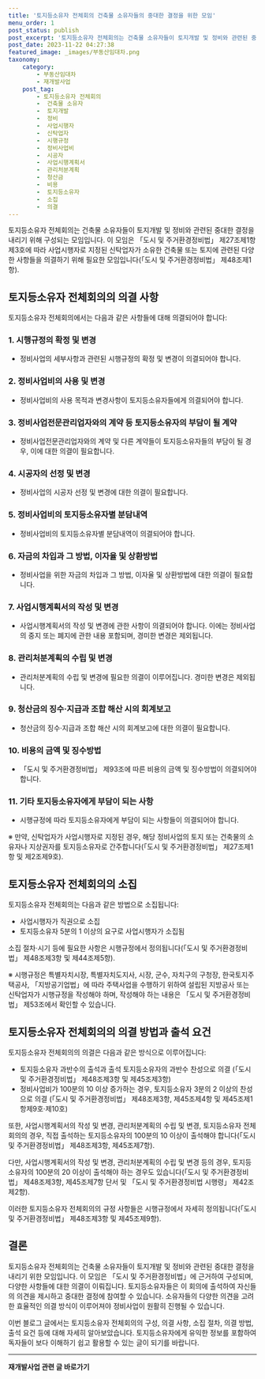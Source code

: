 ```yaml
---
title: '토지등소유자 전체회의 건축물 소유자들의 중대한 결정을 위한 모임'
menu_order: 1
post_status: publish
post_excerpt: '토지등소유자 전체회의는 건축물 소유자들이 토지개발 및 정비와 관련된 중대한 결정을 내리기 위해 구성되는 모임입니다. 이 모임은  도시 및 주거환경정비법  제27조제1항제3호에 따라 사업시행자로 지정된 신탁업자가 소유한 건축물 또는 토지에 관련된 다양한 사항들을 의결하기 위해 필요한 모임입니다  도시 및 주거환경정비법  제48조제1항 .'
post_date: 2023-11-22 04:27:38
featured_image: _images/부동산임대차.png
taxonomy:
    category:
        - 부동산임대차
        - 재개발사업
    post_tag:
        - 토지등소유자 전체회의
        -  건축물 소유자
        -  토지개발
        -  정비
        -  사업시행자
        -  신탁업자
        -  시행규정
        -  정비사업비
        -  시공자
        -  사업시행계획서
        -  관리처분계획
        -  청산금
        -  비용
        -  토지등소유자
        -  소집
        -  의결
---
```



토지등소유자 전체회의는 건축물 소유자들이 토지개발 및 정비와 관련된 중대한 결정을 내리기 위해 구성되는 모임입니다. 이 모임은 「도시 및 주거환경정비법」 제27조제1항제3호에 따라 사업시행자로 지정된 신탁업자가 소유한 건축물 또는 토지에 관련된 다양한 사항들을 의결하기 위해 필요한 모임입니다(「도시 및 주거환경정비법」 제48조제1항).

## 토지등소유자 전체회의의 의결 사항

토지등소유자 전체회의에서는 다음과 같은 사항들에 대해 의결되어야 합니다:

### 1. 시행규정의 확정 및 변경
- 정비사업의 세부사항과 관련된 시행규정의 확정 및 변경이 의결되어야 합니다.

### 2. 정비사업비의 사용 및 변경
- 정비사업비의 사용 목적과 변경사항이 토지등소유자들에게 의결되어야 합니다.

### 3. 정비사업전문관리업자와의 계약 등 토지등소유자의 부담이 될 계약
- 정비사업전문관리업자와의 계약 및 다른 계약들이 토지등소유자들의 부담이 될 경우, 이에 대한 의결이 필요합니다.

### 4. 시공자의 선정 및 변경
- 정비사업의 시공자 선정 및 변경에 대한 의결이 필요합니다.

### 5. 정비사업비의 토지등소유자별 분담내역
- 정비사업비의 토지등소유자별 분담내역이 의결되어야 합니다.

### 6. 자금의 차입과 그 방법, 이자율 및 상환방법
- 정비사업을 위한 자금의 차입과 그 방법, 이자율 및 상환방법에 대한 의결이 필요합니다.

### 7. 사업시행계획서의 작성 및 변경
- 사업시행계획서의 작성 및 변경에 관한 사항이 의결되어야 합니다. 이에는 정비사업의 중지 또는 폐지에 관한 내용 포함되며, 경미한 변경은 제외됩니다.

### 8. 관리처분계획의 수립 및 변경
- 관리처분계획의 수립 및 변경에 필요한 의결이 이루어집니다. 경미한 변경은 제외됩니다.

### 9. 청산금의 징수·지급과 조합 해산 시의 회계보고
- 청산금의 징수·지급과 조합 해산 시의 회계보고에 대한 의결이 필요합니다.

### 10. 비용의 금액 및 징수방법
- 「도시 및 주거환경정비법」 제93조에 따른 비용의 금액 및 징수방법이 의결되어야 합니다.

### 11. 기타 토지등소유자에게 부담이 되는 사항
- 시행규정에 따라 토지등소유자에게 부담이 되는 사항들이 의결되어야 합니다.

※ 만약, 신탁업자가 사업시행자로 지정된 경우, 해당 정비사업의 토지 또는 건축물의 소유자나 지상권자를 토지등소유자로 간주합니다(「도시 및 주거환경정비법」 제27조제1항 및 제2조제9호).

## 토지등소유자 전체회의의 소집

토지등소유자 전체회의는 다음과 같은 방법으로 소집됩니다:

- 사업시행자가 직권으로 소집
- 토지등소유자 5분의 1 이상의 요구로 사업시행자가 소집됨

소집 절차·시기 등에 필요한 사항은 시행규정에서 정의됩니다(「도시 및 주거환경정비법」 제48조제3항 및 제44조제5항).

※ 시행규정은 특별자치시장, 특별자치도지사, 시장, 군수, 자치구의 구청장, 한국토지주택공사, 「지방공기업법」에 따라 주택사업을 수행하기 위하여 설립된 지방공사 또는 신탁업자가 시행규정을 작성해야 하며, 작성해야 하는 내용은 「도시 및 주거환경정비법」 제53조에서 확인할 수 있습니다.

## 토지등소유자 전체회의의 의결 방법과 출석 요건

토지등소유자 전체회의의 의결은 다음과 같은 방식으로 이루어집니다:

- 토지등소유자 과반수의 출석과 출석 토지등소유자의 과반수 찬성으로 의결 (「도시 및 주거환경정비법」 제48조제3항 및 제45조제3항)
- 정비사업비가 100분의 10 이상 증가하는 경우, 토지등소유자 3분의 2 이상의 찬성으로 의결 (「도시 및 주거환경정비법」 제48조제3항, 제45조제4항 및 제45조제1항제9호·제10호)

또한, 사업시행계획서의 작성 및 변경, 관리처분계획의 수립 및 변경, 토지등소유자 전체회의의 경우, 직접 출석하는 토지등소유자의 100분의 10 이상이 출석해야 합니다(「도시 및 주거환경정비법」 제48조제3항, 제45조제7항).

다만, 사업시행계획서의 작성 및 변경, 관리처분계획의 수립 및 변경 등의 경우, 토지등소유자의 100분의 20 이상이 출석해야 하는 경우도 있습니다(「도시 및 주거환경정비법」 제48조제3항, 제45조제7항 단서 및 「도시 및 주거환경정비법 시행령」 제42조제2항).

이러한 토지등소유자 전체회의의 규정 사항들은 시행규정에서 자세히 정의됩니다(「도시 및 주거환경정비법」 제48조제3항 및 제45조제9항).

## 결론

토지등소유자 전체회의는 건축물 소유자들이 토지개발 및 정비와 관련된 중대한 결정을 내리기 위한 모임입니다. 이 모임은 「도시 및 주거환경정비법」에 근거하여 구성되며, 다양한 사항들에 대한 의결이 이뤄집니다. 토지등소유자들은 이 회의에 출석하여 자신들의 의견을 제시하고 중대한 결정에 참여할 수 있습니다. 소유자들의 다양한 의견을 고려한 효율적인 의결 방식이 이루어져야 정비사업이 원활히 진행될 수 있습니다.

이번 블로그 글에서는 토지등소유자 전체회의의 구성, 의결 사항, 소집 절차, 의결 방법, 출석 요건 등에 대해 자세히 알아보았습니다. 토지등소유자에게 유익한 정보를 포함하여 독자들이 보다 이해하기 쉽고 활용할 수 있는 글이 되기를 바랍니다.
<!-- wp:separator -->
<hr class="wp-block-separator has-alpha-channel-opacity"/>
<!-- /wp:separator -->

<!-- wp:group {"backgroundColor":"base","layout":{"type":"constrained"}} -->
<div class="wp-block-group has-base-background-color has-background"><!-- wp:paragraph {"align":"center","fontSize":"medium"} -->
<p class="has-text-align-center has-large-font-size"><strong>재개발사업 관련 글 바로가기</strong></p>
<!-- /wp:paragraph -->


<!-- wp:latest-posts
{"categories":[{"id":27320,"count":19,"description":"","link":"https://uknowlaw.com/category/%ec%9e%ac%ea%b0%9c%eb%b0%9c%ec%82%ac%ec%97%85/","name":"재개발사업","slug":"재개발사업","taxonomy":"category","parent":0,"meta":[],"_links":{"self":[{"href":"https://uknowlaw.com/wp-json/wp/v2/categories/27320"}],"collection":[{"href":"https://uknowlaw.com/wp-json/wp/v2/categories"}],"about":[{"href":"https://uknowlaw.com/wp-json/wp/v2/taxonomies/category"}],"wp:post_type":[{"href":"https://uknowlaw.com/wp-json/wp/v2/posts?categories=27320"}],"curies":[{"name":"wp","href":"https://api.w.org/{rel}","templated":true}]}}],"postsToShow":100,"excerptLength":28,"postLayout":"grid","columns":2,"featuredImageAlign":"left","featuredImageSizeSlug":"large","fontSize":"small"} /--></div>
<!-- /wp:group -->